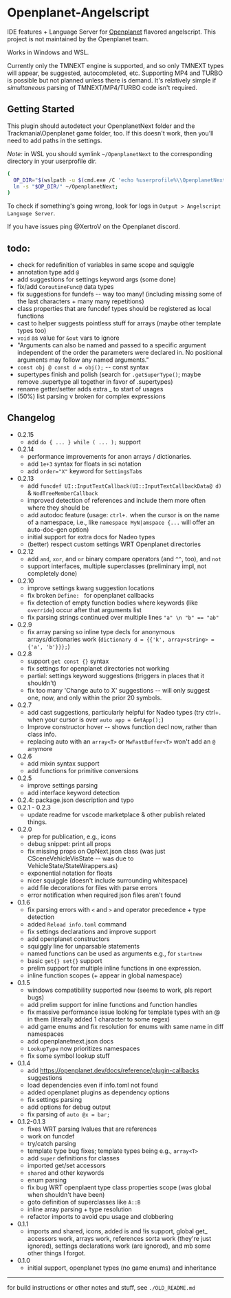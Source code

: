 # Openplanet-Angelscript

IDE features + Language Server for [Openplanet](https://openplanet.dev) flavored angelscript.
This project is not maintained by the Openplanet team.

Works in Windows and WSL.

Currently only the TMNEXT engine is supported, and so only TMNEXT types will appear, be suggested, autocompleted, etc.
Supporting MP4 and TURBO is possible but not planned unless there is demand. It's relatively simple if *simultaneous* parsing of TMNEXT/MP4/TURBO code isn't required.

## Getting Started

This plugin should autodetect your OpenplanetNext folder and the Trackmania\Openplanet game folder, too.
If this doesn't work, then you'll need to add paths in the settings.

*Note:* in WSL you should symlink `~/OpenplanetNext` to the corresponding directory in your userprofile dir.
```bash
(
  OP_DIR="$(wslpath -u $(cmd.exe /C 'echo %userprofile%\\OpenplanetNext' 2>&1 | tr -d '\r' | tail -n1))";
  ln -s "$OP_DIR/" ~/OpenplanetNext;
)
```

To check if something's going wrong, look for logs in `Output > Angelscript Language Server`.

If you have issues ping @XertroV on the Openplanet discord.

<!--
**Note:** inline array declarations like `string[] asdf = {'a', 'b', 'c', 'd'};` are taxing for the extension at the moment. This can cause out of memory errors for complex expressions like `string[][] = {{'a','b','c'},{'a','b','c'},{'a','b','c'},{'a','b','c'},{'a','b','c'},{'a','b','c'}}`.
The workaround is to populate the array with one array at a time using `.InsertLast`.
It's a bug. -->

## todo:

- check for redefinition of variables in same scope and squiggle
- annotation type add `@`
- add suggestions for settings keyword args (some done)
- fix/add `CoroutineFunc@` data types
- fix suggestions for fundefs -- way too many! (including missing some of the last characters + many many repetitions)
- class properties that are funcdef types should be registered as local functions
- cast to helper suggests pointless stuff for arrays (maybe other template types too)
- `void` as value for `&out` vars to ignore
- "Arguments can also be named and passed to a specific argument independent of the order the parameters were declared in. No positional arguments may follow any named arguments."
- `const obj @ const d = obj();` -- const syntax
- supertypes finish and polish (search for `.getSuperType()`; maybe remove .supertype all together in favor of .supertypes)
- rename getter/setter adds extra _ to start of usages
- (50%) list parsing v broken for complex expressions

## Changelog

- 0.2.15
  - add `do { ... } while ( ... );` support
- 0.2.14
  - performance improvements for anon arrays / dictionaries.
  - add `1e+3` syntax for floats in sci notation
  - add `order="X"` keyword for `SettingsTab`s
- 0.2.13
  - add `funcdef UI::InputTextCallback(UI::InputTextCallbackData@ d)` & `NodTreeMemberCallback`
  - improved detection of references and include them more often where they should be
  - add autodoc feature (usage: `ctrl+.` when the cursor is on the name of a namespace, i.e., like `namespace MyN|amspace {...` will offer an auto-doc-gen option)
  - initial support for extra docs for Nadeo types
  - (better) respect custom settings WRT Openplanet directories
- 0.2.12
  - add `and`, `xor`, and `or` binary compare operators (and `^^`, too), and `not`
  - support interfaces, multiple superclasses (preliminary impl, not completely done)
- 0.2.10
  - improve settings kwarg suggestion locations
  - fix broken `Define: ` for openplanet callbacks
  - fix detection of empty function bodies where keywords (like `override`) occur after that arguments list
  - fix parsing strings continued over multiple lines `"a" \n "b" == "ab"`
- 0.2.9
  - fix array parsing so inline type decls for anonymous arrays/dictionaries work (`dictionary d = {{'k', array<string> = {'a', 'b'}}};`)
- 0.2.8
  - support `get const {}` syntax
  - fix settings for openplanet directories not working
  - partial: settings keyword suggestions (triggers in places that it shouldn't)
  - fix too many 'Change auto to X' suggestions -- will only suggest one, now, and only within the prior 20 symbols.
- 0.2.7
  - add cast suggestions, particularly helpful for Nadeo types (try ctrl+. when your cursor is over `auto app = GetApp();`)
  - Improve constructor hover -- shows function decl now, rather than class info.
  - replacing auto with an `array<T>` or `MwFastBuffer<T>` won't add an `@` anymore
- 0.2.6
  - add mixin syntax support
  - add functions for primitive conversions
- 0.2.5
  - improve settings parsing
  - add interface keyword detection
- 0.2.4: package.json description and typo
- 0.2.1 - 0.2.3
  - update readme for vscode marketplace & other publish related things.
- 0.2.0
  - prep for publication, e.g., icons
  - debug snippet: print all props
  - fix missing props on OpNext.json class (was just CSceneVehicleVisState -- was due to VehicleState/StateWrappers.as)
  - exponential notation for floats
  - nicer squiggle (doesn't include surrounding whitespace)
  - add file decorations for files with parse errors
  - error notification when required json files aren't found
- 0.1.6
  - fix parsing errors with `<` and `>` and operator precedence + type detection
  - added `Reload info.toml` command
  - fix settings declarations and improve support
  - add openplanet constructors
  - squiggly line for unparsable statements
  - named functions can be used as arguments e.g., for `startnew`
  - basic `get{} set{}` support
  - prelim support for multiple inline functions in one expression.
  - inline function scopes (+ appear in global namespace)
- 0.1.5
  - windows compatibility supported now (seems to work, pls report bugs)
  - add prelim support for inline functions and function handles
  - fix massive performance issue looking for template types with an @ in them (literally added 1 character to some regex)
  - add game enums and fix resolution for enums with same name in diff namespaces
  - add openplanetnext.json docs
  - `LookupType` now prioritizes namespaces
  - fix some symbol lookup stuff
- 0.1.4
  - add https://openplanet.dev/docs/reference/plugin-callbacks suggestions
  - load dependencies even if info.toml not found
  - added openplanet plugins as dependency options
  - fix settings parsing
  - add options for debug output
  - fix parsing of `auto @x = bar;`
- 0.1.2-0.1.3
  - fixes WRT parsing lvalues that are references
  - work on funcdef
  - try/catch parsing
  - template type bug fixes; template types being e.g., `array<T>`
  - add `super` definitions for classes
  - imported get/set accessors
  - `shared` and other keywords
  - enum parsing
  - fix bug WRT openplaent type class properties scope (was global when shouldn't have been)
  - goto definition of superclasses like `A::B`
  - inline array parsing + type resolution
  - refactor imports to avoid cpu usage and clobbering
- 0.1.1
  - imports and shared, icons, added is and !is support, global get_ accessors work, arrays work, references sorta work (they're just ignored), settings declarations work (are ignored), and mb some other things I forgot.
- 0.1.0
  - initial support, openplanet types (no game enums) and inheritance

-----

for build instructions or other notes and stuff, see `./OLD_README.md`
